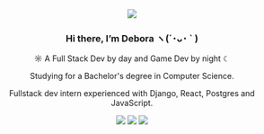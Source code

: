 <div align="center">
  <img src="https://i.pinimg.com/564x/7c/2b/48/7c2b482b2f1929ea449350da67858e97.jpg"> 
  <h3>Hi there, I’m Debora ヽ(´･ᴗ･ ` )</h3>
  <p>☼ A Full Stack Dev by day and Game Dev by night ☾</p>
  <p>Studying for a Bachelor's degree in Computer Science.</p>
  <p>Fullstack dev intern experienced with Django, React, Postgres and JavaScript.</p>

[![](https://img.shields.io/badge/-linkedin-0073B1?style=flat-square)](http://linkedin.com/in/deborabuzon)
[![](https://img.shields.io/badge/-twitter-1C9CEA?style=flat-square)](https://twitter.com/debs99_)
[![](https://img.shields.io/badge/-resume-332B40?style=flat-square&color=blue)](https://drive.google.com/file/d/1LgFxxiAkyP6v-9iavsFYcXGcZi22nVL-/view?usp=sharing)

</div>
